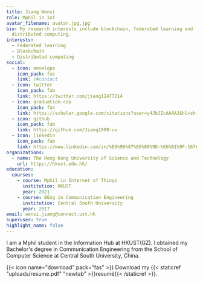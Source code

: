 ```yaml
---
title: Jiang Wensi
role: Mphil in IoT
avatar_filename: avatar.jpg.jpg
bio: My research interests include blockchain, federated learning and
  distributed computing.
interests:
  - Federated learning
  - Blockchain
  - Distributed computing
social:
  - icon: envelope
    icon_pack: fas
    link: /#contact
  - icon: twitter
    icon_pack: fab
    link: https://twitter.com/jiang12477214
  - icon: graduation-cap
    icon_pack: fas
    link: https://scholar.google.com/citations?user=y4JbJZcAAAAJ&hl=zh-CN&oi=ao
  - icon: github
    icon_pack: fab
    link: https://github.com/Jiang1999-ux
  - icon: linkedin
    icon_pack: fab
    link: https://www.linkedin.com/in/%E6%96%87%E6%80%9D-%E6%B1%9F-1676341b9/
organizations:
  - name: The Hong Kong University of Science and Technology
    url: https://hkust.edu.hk/
education:
  courses:
    - course: Mphil in Internet of Things
      institution: HKUST
      year: 2021
    - course: BEng in Communication Engineering
      institution: Central South University
      year: 2017
email: wensi.jiang@connect.ust.hk
superuser: true
highlight_name: false
---
```

I am a Mphil student in the Information Hub at HKUST(GZ). I obtained my Bachelor's degree in Communication Engineering from the School of Computer Science at Central South University, China.

{{< icon name="download" pack="fas" >}} Download my {{< staticref "uploads/resume.pdf" "newtab" >}}resumé{{< /staticref >}}.